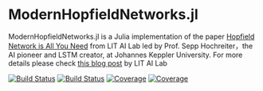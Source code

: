 # ModernHopfieldNetworks.jl
ModernHopfieldNetworks.jl is a Julia implementation of the paper [Hopfield Network is All You Need](https://arxiv.org/abs/2008.02217) from LIT AI Lab led by Prof. Sepp Hochreiter，the AI pioneer and LSTM creator, at Johannes Keppler University. For more details please check [this blog post](https://ml-jku.github.io/hopfield-layers/) by LIT AI Lab

[![Build Status](https://travis-ci.com/YitaoCai/ModernHopfieldNetworks.jl.svg?branch=master)](https://travis-ci.com/YitaoCai/ModernHopfieldNetworks.jl)
[![Build Status](https://ci.appveyor.com/api/projects/status/github/YitaoCai/ModernHopfieldNetworks.jl?svg=true)](https://ci.appveyor.com/project/YitaoCai/ModernHopfieldNetworks-jl)
[![Coverage](https://codecov.io/gh/YitaoCai/ModernHopfieldNetworks.jl/branch/master/graph/badge.svg)](https://codecov.io/gh/YitaoCai/ModernHopfieldNetworks.jl)
[![Coverage](https://coveralls.io/repos/github/YitaoCai/ModernHopfieldNetworks.jl/badge.svg?branch=master)](https://coveralls.io/github/YitaoCai/ModernHopfieldNetworks.jl?branch=master)
